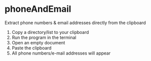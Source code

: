 # phoneAndEmail
Extract phone numbers &amp; email addresses directly from the clipboard

1) Copy a directory/list to your clipboard
2) Run the program in the terminal
3) Open an empty document
4) Paste the clipboard
5) All phone numbers/e-mail addresses will appear
